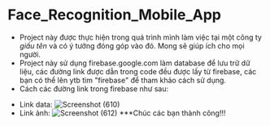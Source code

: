 # Face_Recognition_Mobile_App
- Project này được thực hiện trong quá trình mình làm việc tại một công ty *giấu tên* và có ý tưởng đóng góp vào đó. Mong sẽ giúp ích cho mọi người.
- Project này sử dụng firebase.google.com làm database để lưu trữ dữ liệu, các đường link được dẫn trong code đều được lấy từ firebase, các bạn có thể lên ytb tìm "firebase" để tham khảo cách sử dụng.
- Cách các đường link trong firebase như sau:
+ Link data:
![Screenshot (610)](https://user-images.githubusercontent.com/126843941/234768048-7c8cc06c-c7dc-48d9-afce-e5d00f6f6de2.jpg)
+ Link ảnh:
![Screenshot (612)](https://user-images.githubusercontent.com/126843941/234768260-d1571654-c08d-4a9b-9c68-e156667cb191.jpg)
***Chúc các bạn thành công!!!
